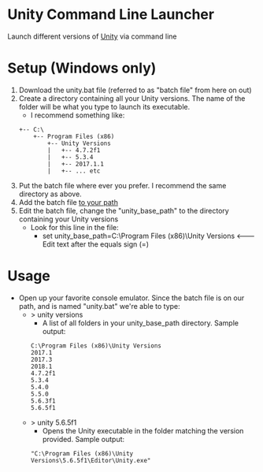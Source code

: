 # Unity Command Line Launcher
Launch different versions of [Unity](https://unity3d.com/) via command line


# Setup (Windows only)
1. Download the unity.bat file (referred to as "batch file" from here on out)
2. Create a directory containing all your Unity versions. The name of the folder will be what you type to launch its executable.
    - I recommend something like:
    ```
    +-- C:\
        +-- Program Files (x86)
            +-- Unity Versions
            |   +-- 4.7.2f1
            |   +-- 5.3.4
            |   +-- 2017.1.1
            |   +-- ... etc
     ```
3. Put the batch file where ever you prefer. I recommend the same directory as above.
4. Add the batch file [to your path](https://www.howtogeek.com/118594/how-to-edit-your-system-path-for-easy-command-line-access/)
5. Edit the batch file, change the "unity_base_path" to the directory containing your Unity versions
    - Look for this line in the file:
        - set unity_base_path=C:\Program Files (x86)\Unity Versions    <--- Edit text after the equals sign (=)

# Usage
- Open up your favorite console emulator. Since the batch file is on our path, and is named "unity.bat" we're able to type:
    - \> unity versions
        - A list of all folders in your unity_base_path directory. Sample output:
        ```
        C:\Program Files (x86)\Unity Versions
        2017.1
        2017.3
        2018.1
        4.7.2f1
        5.3.4
        5.4.0
        5.5.0
        5.6.3f1
        5.6.5f1
        ```
    - \> unity 5.6.5f1
        - Opens the Unity executable in the folder matching the version provided. Sample output:
        ```
        "C:\Program Files (x86)\Unity Versions\5.6.5f1\Editor\Unity.exe"
        ```
